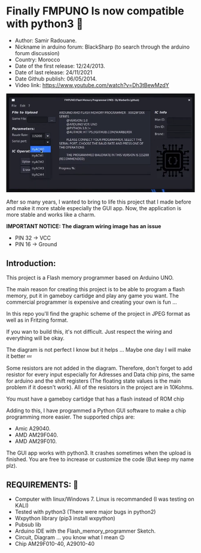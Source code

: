 # Finally FMPUNO Is now compatible with python3 :gift:
- Author: Samir Radouane.
- Nickname in arduino forum: BlackSharp (to search through the arduino forum discussion)
- Country: Morocco
- Date of the first release: 12/24/2013.
- Date of last release: 24/11/2021
- Date Github publish: 06/05/2014.
- Video link: https://www.youtube.com/watch?v=Dh3tBewMzdY


![Cartridge Programmer](CartridgeProgrammer.png)

After so many years, I wanted to bring to life this project that I made before and make it more stable especially the GUI app. Now, the application is more stable and works like a charm.

**IMPORTANT NOTICE: The diagram wiring image has an issue**
* PIN 32 -> VCC
* PIN 16 -> Ground

## Introduction:
This project is a Flash memory programmer based on Arduino UNO.

The main reason for creating this project is to be able to program a flash memory, put it in gameboy cartidge and play any game you want. The commercial programmer is expensive and creating your own is fun ...

In this repo you'll find the graphic scheme of the project in JPEG format as well as in Fritzing format.

If you wan to build this, it's not difficult. Just respect the wiring and everything will be okay. 

The diagram is not perfect I know but it helps ... Maybe one day I will make it better :zzz:

Some resistors are not added in the diagram. Therefore, don't forget to add resistor for every input especially for Adresses and Data chip pins, the same for arduino and the shift registers (The floating state values is the main problem if it doesn't work). All of the resistors in the project are in 10Kohms.

You must have a gameboy cartidge that has a flash instead of ROM chip

Adding to this, I have programmed a Python GUI software to make a chip programming more easier. The supported chips are:

- Amic A29040.
- AMD AM29F040.
- AMD AM29F010.

The GUI app works with python3. It crashes sometimes when the upload is finished. You are free to increase or customize the code (But keep my name plz).

## REQUIREMENTS: 💾
- Computer with linux/Windows 7. Linux is recommanded (I was testing on KALI)
- Tested with python3 (There were major bugs in python2)
- Wxpython library (pip3 install wxpython)
- Pubsub lib 
- Arduino IDE with the Flash_memory_programmer Sketch.
- Circuit, Diagram ... you know what I mean :wink:
- Chip AM29F010-40, A29010-40



